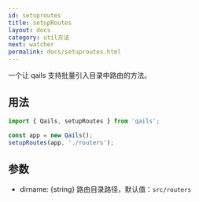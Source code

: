```yaml
---
id: setuproutes
title: setupRoutes
layout: docs
category: util方法
next: watcher
permalink: docs/setuproutes.html
---
```


一个让 qails 支持批量引入目录中路由的方法。

## 用法
```js
import { Qails, setupRoutes } from 'qails';

const app = new Qails();
setupRoutes(app, './routers');
```

## 参数

- dirname: {string} 路由目录路径，默认值：`src/routers`

